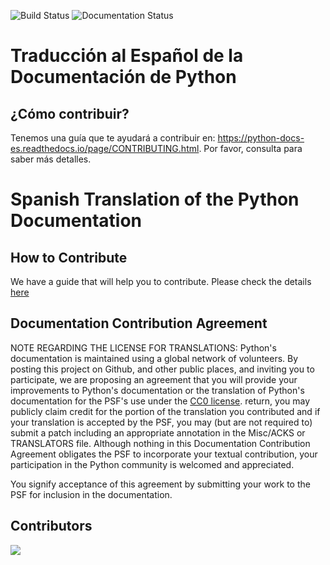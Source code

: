 ![Build Status](https://github.com/python/python-docs-es/actions/workflows/main.yml/badge.svg?branch=3.11 "Build Status")
![Documentation Status](https://readthedocs.org/projects/python-docs-es/badge/?version=3.11 "Documentation Status")


# Traducción al Español de la Documentación de Python

## ¿Cómo contribuir?

Tenemos una guía que te ayudará a contribuir en:
https://python-docs-es.readthedocs.io/page/CONTRIBUTING.html. Por favor,
consulta para saber más detalles.


# Spanish Translation of the Python Documentation

## How to Contribute

We have a guide that will help you to contribute. Please check the details
[here](https://python-docs-es.readthedocs.io/page/CONTRIBUTING.html)


## Documentation Contribution Agreement

NOTE REGARDING THE LICENSE FOR TRANSLATIONS: Python's documentation is
maintained using a global network of volunteers. By posting this project on
Github, and other public places, and inviting you to participate, we are
proposing an agreement that you will provide your improvements to Python's
documentation or the translation of Python's documentation for the PSF's use
under the [CC0
license](https://creativecommons.org/publicdomain/zero/1.0/legalcode).  return,
you may publicly claim credit for the portion of the translation you
contributed and if your translation is accepted by the PSF, you may (but are
not required to) submit a patch including an appropriate annotation in the
Misc/ACKS or TRANSLATORS file. Although nothing in this Documentation
Contribution Agreement obligates the PSF to incorporate your textual
contribution, your participation in the Python community is welcomed and
appreciated.

You signify acceptance of this agreement by submitting your work to
the PSF for inclusion in the documentation.

## Contributors

<a href="https://github.com/python/python-docs-es/graphs/contributors">
  <img src="https://contrib.rocks/image?repo=python/python-docs-es" />
</a>

